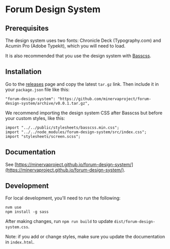 # Forum Design System

## Prerequisites

The design system uses two fonts: Chronicle Deck (Typography.com) and Acumin Pro (Adobe Typekit), which you will need to load.

It is also recommended that you use the design system with [Basscss](https://basscss.com/).

## Installation

Go to the [releases](https://github.com/minervaproject/forum-design-system/releases) page and copy the latest `tar.gz` link. Then include it in your `package.json` file like this:

```
"forum-design-system": "https://github.com/minervaproject/forum-design-system/archive/v0.0.1.tar.gz",
```

We recommend importing the design system CSS after Basscss but before your custom styles, like this:

```
import "../../public/stylesheets/basscss.min.css";
import "../../node_modules/forum-design-system/src/index.css";
import "stylesheets/screen.scss";
```

## Documentation

See [https://minervaproject.github.io/forum-design-system/](https://minervaproject.github.io/forum-design-system/).

## Development

For local development, you'll need to run the following:

```
nvm use
npm install -g sass
```

After making changes, run `npm run build` to update `dist/forum-design-system.css`.

Note: if you add or change styles, make sure you update the documentation in `index.html`.
